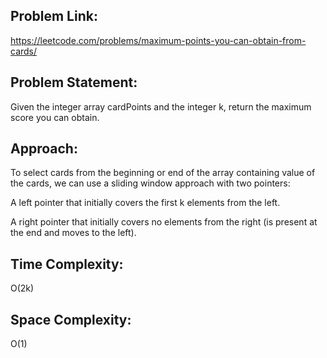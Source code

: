 ## Problem Link:
https://leetcode.com/problems/maximum-points-you-can-obtain-from-cards/

## Problem Statement:
Given the integer array cardPoints and the integer k, return the maximum score you can obtain.

## Approach:
To select cards from the beginning or end of the array containing value of the cards, we can use a sliding window approach with two pointers:


A left pointer that initially covers the first k elements from the left.


A right pointer that initially covers no elements from the right (is present at the end and moves to the left).

## Time Complexity:
O(2k)

## Space Complexity:
O(1)
